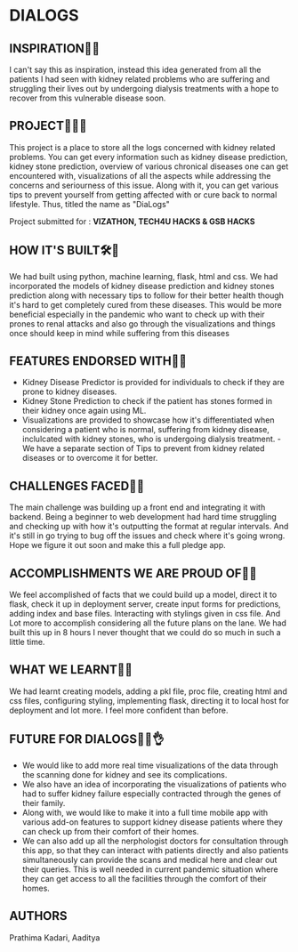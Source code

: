 # DIALOGS

## INSPIRATION🙌✨

I can't say this as inspiration, instead this idea generated from all the patients I had seen with kidney related problems who are suffering and struggling their lives out by undergoing dialysis treatments with a hope to recover from this vulnerable disease soon.


## PROJECT👩‍💻😎

This project is a place to store all the logs concerned with kidney related problems. You can get every information such as kidney disease prediction, kidney stone prediction, overview of various chronical diseases one can get encountered with, visualizations of all the aspects while addressing the concerns and seriourness of this issue. Along with it, you can get various tips to prevent yourself from getting affected with or cure back to normal lifestyle. Thus, titled the name as "DiaLogs"

Project submitted for : **VIZATHON, TECH4U HACKS & GSB HACKS**


## HOW IT'S BUILT🛠🔑

We had built using python, machine learning, flask, html and css. We had incorporated the models of kidney disease prediction and kidney stones prediction along with necessary tips to follow for their better health though it's hard to get completely cured from these diseases. This would be more beneficial especially in the pandemic who want to check up with their prones to renal attacks and also go through the visualizations and things once should keep in mind while suffering from this diseases


## FEATURES ENDORSED WITH📍🔖

- Kidney Disease Predictor is provided for individuals to check if they are prone to kidney diseases.
- Kidney Stone Prediction to check if the patient has stones formed in their kidney once again using ML.
- Visualizations are provided to showcase how it's differentiated when considering a patient who is normal, suffering from kidney disease, inclulcated with kidney stones, who is undergoing dialysis treatment.
-We have a separate section of Tips to prevent from kidney related diseases or to overcome it for better.


## CHALLENGES FACED🤞🙄

The main challenge was building up a front end and integrating it with backend. Being a beginner to web development had hard time struggling and checking up with how it's outputting the format at regular intervals. And it's still in go trying to bug off the issues and check where it's going wrong. Hope we figure it out soon and make this a full pledge app.


## ACCOMPLISHMENTS WE ARE PROUD OF💪👏

We feel accomplished of facts that we could build up a model, direct it to flask, check it up in deployment server, create input forms for predictions, adding index and base files. Interacting with stylings given in css file. And Lot more to accomplish considering all the future plans on the lane. We had built this up in 8 hours I never thought that we could do so much in such a little time.


## WHAT WE LEARNT📖💡

We had learnt creating models, adding a pkl file, proc file, creating html and css files, configuring styling, implementing flask, directing it to local host for deployment and lot more. I feel more confident than before. 


## FUTURE FOR DIALOGS🙋‍♀️👌

- We would like to add more real time visualizations of the data through the scanning done for kidney and see its complications.
- We also have an idea of incorporating the visualizations of patients who had to suffer kidney failure especially contracted through the genes of their family.
- Along with, we would like to make it into a full time mobile app with various add-on features to support kidney disease patients where they can check up from their comfort of their homes.
- We can also add up all the nerphologist doctors for consultation through this app, so that they can interact with patients directly and also patients simultaneously can provide the scans and medical here and clear out their queries. This is well needed in current pandemic situation where they can get access to all the facilities through the comfort of their homes.


## AUTHORS

Prathima Kadari, Aaditya

